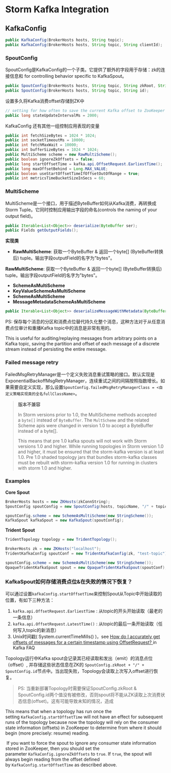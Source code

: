 # Storm Kafka Integration



## KafkaConfig



```java
public KafkaConfig(BrokerHosts hosts, String topic);
public KafkaConfig(BrokerHosts hosts, String topic, String clientId);
```



### SpoutConfig

SpoutConfig是KafkaConfig的一个子类。它提供了额外的字段用于存储：zk的连接信息和 for controlling behavior specific to KafkaSpout。

```java
public SpoutConfig(BrokerHosts hosts, String topic, String zkRoot, String id);
public SpoutConfig(BrokerHosts hosts, String topic, String id);
```

设置多久将Kafka消费offset存储到ZK中

```java
// setting for how often to save the current Kafka offset to ZooKeeper
public long stateUpdateIntervalMs = 2000;
```



KafkaConfig 还有其他一组控制应用表现的变量

```java
public int fetchSizeBytes = 1024 * 1024;
public int socketTimeoutMs = 10000;
public int fetchMaxWait = 10000;
public int bufferSizeBytes = 1024 * 1024;
public MultiScheme scheme = new RawMultiScheme();
public boolean ignoreZkOffsets = false;
public long startOffsetTime = kafka.api.OffsetRequest.EarliestTime();
public long maxOffsetBehind = Long.MAX_VALUE;
public boolean useStartOffsetTimeIfOffsetOutOfRange = true;
public int metricsTimeBucketSizeInSecs = 60;
```



### MultiScheme

MultiScheme是一个接口，用于描述ByteBuffer如何从Kafka消费，再转换成Storm Tuple。它同时控制应用输出字段的命名(controls the naming of your output field)。

```java
public Iterable<List<Object>> deserialize(ByteBuffer ser);
public Fields getOutputFields();
```



**实现类**

- **RawMultiScheme**:	  获取一个ByteBuffer & 返回一个byte[] (ByteBuffer转换后) tuple。输出字段outputField的名字为"bytes"。

**RawMultiScheme**:	  获取一个ByteBuffer & 返回一个byte[] (ByteBuffer转换后) tuple。输出字段outputField的名字为"bytes"。

- **SchemeAsMultiScheme**
- **KeyValueSchemeAsMultiScheme**
- **SchemeAsMultiScheme**
- **MessageMetadataSchemeAsMultiScheme**

```java
public Iterable<List<Object>> deserializeMessageWithMetadata(ByteBuffer message, Partition partition, long offset);
```

PS: 保存每个消息的分区和消费点位替代持久化整个消息，这种方法对于从任意消费点位审计和重播Kafka topic中的消息是非常有用的。

This is useful for auditing/replaying messages from arbitrary points on a Kafka topic, saving the partition and offset of each message of a discrete stream instead of persisting the entire message.



### Failed message retry

FailedMsgRetryManager是一个定义失败消息重试策略的接口。默认实现是ExponentialBackoffMsgRetryManager，连续重试之间的间隔按照指数增长。如果需要自定义实现，那么设置`SpoutConfig.failedMsgRetryManagerClass = <自定义策略实现类的全名fullClassName>`。



> **版本不兼容**
>
> In Storm versions prior to 1.0, the MultiScheme methods accepted a `byte[]` instead of `ByteBuffer`. The `MultScheme` and the related Scheme apis were changed in version 1.0 to accept a ByteBuffer instead of a byte[].
>
> This means that pre 1.0 kafka spouts will not work with Storm versions 1.0 and higher. While running topologies in Storm version 1.0 and higher, it must be ensured that the storm-kafka version is at least 1.0. Pre 1.0 shaded topology jars that bundles storm-kafka classes must be rebuilt with storm-kafka version 1.0 for running in clusters with storm 1.0 and higher.



### Examples

**Core Spout**

```java
BrokerHosts hosts = new ZKHosts(zkConnString);
SpoutConfig spoutConfig = new SpoutConfig(hosts, topicName, "/" + topicName, UUID.randomUUID().toString());

spoutConfig.scheme = new SchemeAsMultiScheme(new StringScheme());
KafkaSpout kafkaSpout = new KafkaSpout(spoutConfig);
```

**Trident Spout**

```java
TridentTopology topology = new TridentTopology();

BrokerHosts zk = new ZKHosts("localhost");
TridentKafkaConfig spoutConf = new TridentKafkaConfig(zk, "test-topic");

spoutConfig.scheme = new SchemeAsMultiScheme(new StringScheme());
OpaqueTridentKafkaSpout spout = new OpaqueTridentKafkaSpout(spoutConf);
```



### KafkaSpout如何存储消费点位&在失败的情况下恢复？

可以通过设置`kafkaConfig.startOffsetTime`来控制Spout从Topic中开始读取的位置，有如下三种方法：

1. `kafka.api.OffsetRequest.EarliestTime` : 从topic的开头开始读取（最老的一条信息）
2. `kafka.api.OffsetRequest.LatestTime()` : 从topic的最后一条开始读取（任何写入topic的新消息）
3. Unix时间戳( System.currentTimeMills() )，see [How do I accurately get offsets of messages for a certain timestamp using OffsetRequest? ](https://cwiki.apache.org/confluence/display/KAFKA/FAQ#FAQ-HowdoIaccuratelygetoffsetsofmessagesforacertaintimestampusingOffsetRequest?) in Kafka FAQ



Topology运行中Kafka spout会记录其已经读取和发出（emit）的消息点位（offset）, 并存储这些状态信息在ZK的 `SpoutConfig.zkRoot + "/" + SpoutConfig.id`节点中。当出现失败，Topology会读取上次写入offset进行恢复。

> PS: 当重新部署Topology时需要保证SpoutConfig.zkRoot & SpoutConfig.id两个值没有被修改，否则spout将不能从ZK读取上次消费状态信息(offset)。这有可能导致未知的情况，造成



This means that when a topology has run once the setting `KafkaConfig.startOffsetTime` will not have an effect for subsequent runs of the topology because now the topology will rely on the consumer state information (offsets) in ZooKeeper to determine from where it should begin (more precisely: resume) reading.

 If you want to force the spout to ignore any consumer state information stored in ZooKeeper, then you should set the parameter `KafkaConfig.ignoreZkOffsets` to `true`. If `true`, the spout will always begin reading from the offset defined by `KafkaConfig.startOffsetTime` as described above.











